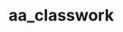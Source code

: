 # aa_classwork
















































































































































































































